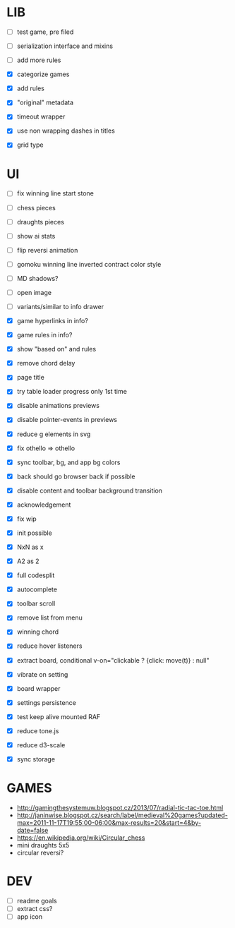 # LIB

- [ ] test game, pre filed
- [ ] serialization interface and mixins
- [ ] add more rules

- [x] categorize games
- [x] add rules
- [x] "original" metadata
- [x] timeout wrapper
- [x] use non wrapping dashes in titles
- [x] grid type

# UI

- [ ] fix winning line start stone
- [ ] chess pieces
- [ ] draughts pieces
- [ ] show ai stats
- [ ] flip reversi animation
- [ ] gomoku winning line inverted contract color style
- [ ] MD shadows?
- [ ] open image
- [ ] variants/similar to info drawer

- [x] game hyperlinks in info?
- [x] game rules in info?
- [x] show "based on" and rules
- [x] remove chord delay
- [x] page title
- [x] try table loader progress only 1st time
- [x] disable animations previews
- [x] disable pointer-events in previews
- [x] reduce g elements in svg
- [x] fix othello => othello
- [x] sync toolbar, bg, and app bg colors
- [x] back should go browser back if possible
- [x] disable content and toolbar background transition
- [x] acknowledgement
- [x] fix wip
- [x] init possible
- [x] NxN as x
- [x] A2 as 2
- [x] full codesplit
- [x] autocomplete
- [x] toolbar scroll
- [x] remove list from menu
- [x] winning chord
- [x] reduce hover listeners
- [x] extract board, conditional v-on="clickable ? {click: move(t)} : null"
- [x] vibrate on setting
- [x] board wrapper
- [x] settings persistence
- [x] test keep alive mounted RAF
- [x] reduce tone.js
- [x] reduce d3-scale
- [x] sync storage

# GAMES

- http://gamingthesystemuw.blogspot.cz/2013/07/radial-tic-tac-toe.html
- http://janinwise.blogspot.cz/search/label/medieval%20games?updated-max=2011-11-17T19:55:00-06:00&max-results=20&start=4&by-date=false
- https://en.wikipedia.org/wiki/Circular_chess
- mini draughts 5x5
- circular reversi?

# DEV

- [ ] readme goals
- [ ] extract css?
- [ ] app icon
